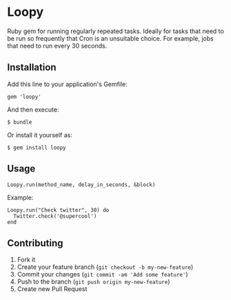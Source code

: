 # Loopy

Ruby gem for running regularly repeated tasks. Ideally for tasks that need to be run so frequently that Cron
is an unsuitable choice. For example, jobs that need to run every 30 seconds.

## Installation

Add this line to your application's Gemfile:

    gem 'loopy'

And then execute:

    $ bundle

Or install it yourself as:

    $ gem install loopy

## Usage

    Loopy.run(method_name, delay_in_seconds, &block)

Example:

    Loopy.run("Check twitter", 30) do
      Twitter.check('@supercool')
    end

## Contributing

1. Fork it
2. Create your feature branch (`git checkout -b my-new-feature`)
3. Commit your changes (`git commit -am 'Add some feature'`)
4. Push to the branch (`git push origin my-new-feature`)
5. Create new Pull Request
